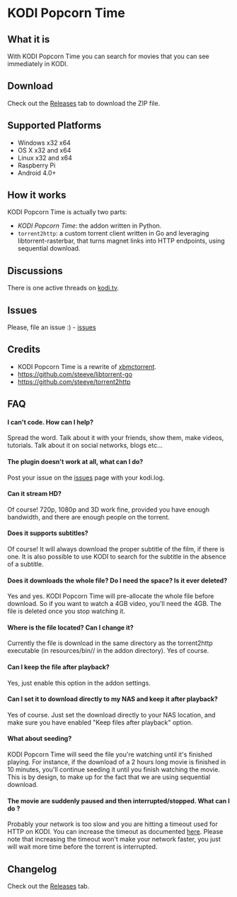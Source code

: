 
KODI Popcorn Time
===========

What it is
----------
With KODI Popcorn Time you can search for movies that you can see immediately in KODI.

Download
--------
Check out the [Releases](https://github.com/Diblo/KODI-Popcorn-Time/releases) tab to download the ZIP file.

Supported Platforms
-------------------
* Windows x32 x64
* OS X x32 and x64
* Linux x32 and x64
* Raspberry Pi
* Android 4.0+


How it works
------------
KODI Popcorn Time is actually two parts:
* _KODI Popcorn Time_: the addon written in Python.
* `torrent2http`: a custom torrent client written in Go and leveraging libtorrent-rasterbar, that turns magnet links into HTTP endpoints, using sequential download.


Discussions
-----------
There is one active threads on [kodi.tv](http://forum.kodi.tv/showthread.php?tid=227283).

Issues
-----------
Please, file an issue :) - [issues](https://github.com/Diblo/KODI-Popcorn-Time/issues)

Credits
-----------
* KODI Popcorn Time is a rewrite of [xbmctorrent](https://github.com/steeve/xbmctorrent).
* https://github.com/steeve/libtorrent-go
* https://github.com/steeve/torrent2http


FAQ
---
#### I can't code. How can I help?
Spread the word. Talk about it with your friends, show them, make videos, tutorials. Talk about it on social networks, blogs etc...

#### The plugin doesn't work at all, what can I do?
Post your issue on the [issues](https://github.com/Diblo/KODI-Popcorn-Time/issues) page with your kodi.log.

#### Can it stream HD?
Of course! 720p, 1080p and 3D work fine, provided you have enough bandwidth, and there are enough people on the torrent.

#### Does it supports subtitles?
Of course! It will always download the proper subtitle of the film, if there is one. It is also possible to use KODI to search for the subtitle in the absence of a subtitle.

#### Does it downloads the whole file? Do I need the space? Is it ever deleted?
Yes and yes. KODI Popcorn Time will pre-allocate the whole file before download. So if you want to watch a 4GB video, you'll need the 4GB. The file is deleted once you stop watching it.

#### Where is the file located? Can I change it?
Currently the file is download in the same directory as the torrent2http executable (in resources/bin/<OS>/ in the addon directory). Yes of course.

#### Can I keep the file after playback?
Yes, just enable this option in the addon settings.

#### Can I set it to download directly to my NAS and keep it after playback?
Yes of course. Just set the download directly to your NAS location, and make sure you have enabled "Keep files after playback" option.

#### What about seeding?
KODI Popcorn Time will seed the file you're watching until it's finished playing. For instance, if the download of a 2 hours long movie is finished in 10 minutes, you'll continue seeding it until you finish watching the movie. This is by design, to make up for the fact that we are using sequential download.

#### The movie are suddenly paused and then interrupted/stopped. What can I do ?
Probably your network is too slow and you are hitting a timeout used for HTTP on KODI.
You can increase the timeout as documented [here](http://kodi.wiki/view/Advancedsettings.xml#playlisttimeout). Please
note that increasing the timeout won't make your network faster, you just will wait more time before the torrent is interrupted.

Changelog
---------
Check out the [Releases](https://github.com/Diblo/KODI-Popcorn-Time/releases) tab.
